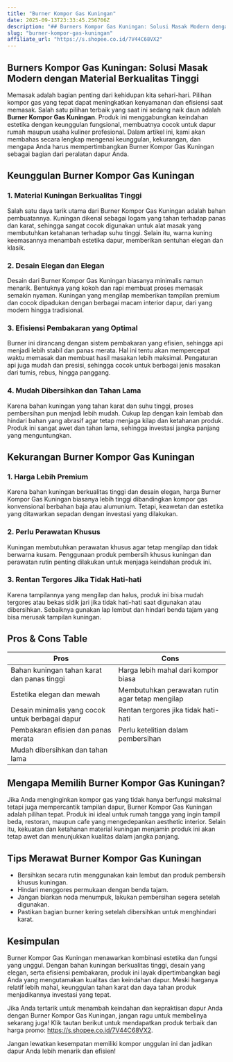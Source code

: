 ```yaml
---
title: "Burner Kompor Gas Kuningan"
date: 2025-09-13T23:33:45.256706Z
description: "## Burners Kompor Gas Kuningan: Solusi Masak Modern dengan Material Berkualitas Tinggi..."
slug: "burner-kompor-gas-kuningan"
affiliate_url: "https://s.shopee.co.id/7V44C68VX2"
---
```

## Burners Kompor Gas Kuningan: Solusi Masak Modern dengan Material Berkualitas Tinggi

Memasak adalah bagian penting dari kehidupan kita sehari-hari. Pilihan kompor gas yang tepat dapat meningkatkan kenyamanan dan efisiensi saat memasak. Salah satu pilihan terbaik yang saat ini sedang naik daun adalah **Burner Kompor Gas Kuningan**. Produk ini menggabungkan keindahan estetika dengan keunggulan fungsional, membuatnya cocok untuk dapur rumah maupun usaha kuliner profesional. Dalam artikel ini, kami akan membahas secara lengkap mengenai keunggulan, kekurangan, dan mengapa Anda harus mempertimbangkan Burner Kompor Gas Kuningan sebagai bagian dari peralatan dapur Anda.

## Keunggulan Burner Kompor Gas Kuningan

### 1. Material Kuningan Berkualitas Tinggi

Salah satu daya tarik utama dari Burner Kompor Gas Kuningan adalah bahan pembuatannya. Kuningan dikenal sebagai logam yang tahan terhadap panas dan karat, sehingga sangat cocok digunakan untuk alat masak yang membutuhkan ketahanan terhadap suhu tinggi. Selain itu, warna kuning keemasannya menambah estetika dapur, memberikan sentuhan elegan dan klasik.

### 2. Desain Elegan dan Elegan

Desain dari Burner Kompor Gas Kuningan biasanya minimalis namun menarik. Bentuknya yang kokoh dan rapi membuat proses memasak semakin nyaman. Kuningan yang mengilap memberikan tampilan premium dan cocok dipadukan dengan berbagai macam interior dapur, dari yang modern hingga tradisional.

### 3. Efisiensi Pembakaran yang Optimal

Burner ini dirancang dengan sistem pembakaran yang efisien, sehingga api menjadi lebih stabil dan panas merata. Hal ini tentu akan mempercepat waktu memasak dan membuat hasil masakan lebih maksimal. Pengaturan api juga mudah dan presisi, sehingga cocok untuk berbagai jenis masakan dari tumis, rebus, hingga panggang.

### 4. Mudah Dibersihkan dan Tahan Lama

Karena bahan kuningan yang tahan karat dan suhu tinggi, proses pembersihan pun menjadi lebih mudah. Cukup lap dengan kain lembab dan hindari bahan yang abrasif agar tetap menjaga kilap dan ketahanan produk. Produk ini sangat awet dan tahan lama, sehingga investasi jangka panjang yang menguntungkan.

## Kekurangan Burner Kompor Gas Kuningan

### 1. Harga Lebih Premium

Karena bahan kuningan berkualitas tinggi dan desain elegan, harga Burner Kompor Gas Kuningan biasanya lebih tinggi dibandingkan kompor gas konvensional berbahan baja atau alumunium. Tetapi, keawetan dan estetika yang ditawarkan sepadan dengan investasi yang dilakukan.

### 2. Perlu Perawatan Khusus

Kuningan membutuhkan perawatan khusus agar tetap mengilap dan tidak berwarna kusam. Penggunaan produk pembersih khusus kuningan dan perawatan rutin penting dilakukan untuk menjaga keindahan produk ini.

### 3. Rentan Tergores Jika Tidak Hati-hati

Karena tampilannya yang mengilap dan halus, produk ini bisa mudah tergores atau bekas sidik jari jika tidak hati-hati saat digunakan atau dibersihkan. Sebaiknya gunakan lap lembut dan hindari benda tajam yang bisa merusak tampilan kuningan.

## Pros & Cons Table

| Pros                                              | Cons                                               |
|---------------------------------------------------|----------------------------------------------------|
| Bahan kuningan tahan karat dan panas tinggi      | Harga lebih mahal dari kompor biasa               |
| Estetika elegan dan mewah                         | Membutuhkan perawatan rutin agar tetap mengilap  |
| Desain minimalis yang cocok untuk berbagai dapur| Rentan tergores jika tidak hati-hati              |
| Pembakaran efisien dan panas merata               | Perlu ketelitian dalam pembersihan               |
| Mudah dibersihkan dan tahan lama                  |                                               |

## Mengapa Memilih Burner Kompor Gas Kuningan?

Jika Anda menginginkan kompor gas yang tidak hanya berfungsi maksimal tetapi juga mempercantik tampilan dapur, Burner Kompor Gas Kuningan adalah pilihan tepat. Produk ini ideal untuk rumah tangga yang ingin tampil beda, restoran, maupun cafe yang mengedepankan aesthetic interior. Selain itu, kekuatan dan ketahanan material kuningan menjamin produk ini akan tetap awet dan menunjukkan kualitas dalam jangka panjang.

## Tips Merawat Burner Kompor Gas Kuningan

- Bersihkan secara rutin menggunakan kain lembut dan produk pembersih khusus kuningan.
- Hindari menggores permukaan dengan benda tajam.
- Jangan biarkan noda menumpuk, lakukan pembersihan segera setelah digunakan.
- Pastikan bagian burner kering setelah dibersihkan untuk menghindari karat.

## Kesimpulan

Burner Kompor Gas Kuningan menawarkan kombinasi estetika dan fungsi yang unggul. Dengan bahan kuningan berkualitas tinggi, desain yang elegan, serta efisiensi pembakaran, produk ini layak dipertimbangkan bagi Anda yang mengutamakan kualitas dan keindahan dapur. Meski harganya relatif lebih mahal, keunggulan tahan karat dan daya tahan produk menjadikannya investasi yang tepat.

Jika Anda tertarik untuk menambah keindahan dan kepraktisan dapur Anda dengan Burner Kompor Gas Kuningan, jangan ragu untuk membelinya sekarang juga! Klik tautan berikut untuk mendapatkan produk terbaik dan harga promo: https://s.shopee.co.id/7V44C68VX2. 

Jangan lewatkan kesempatan memiliki kompor unggulan ini dan jadikan dapur Anda lebih menarik dan efisien!
